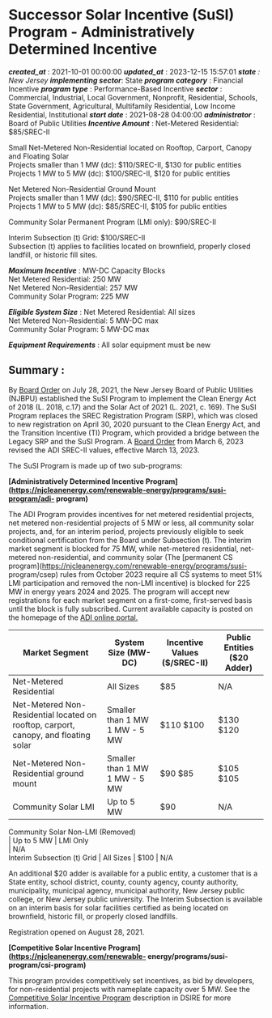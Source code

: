 # Successor Solar Incentive (SuSI) Program - Administratively Determined Incentive 
 ***created_at*** : 2021-10-01 00:00:00 
 ***updated_at*** : 2023-12-15 15:57:01 
 ***state** : New Jersey 
 **implementing sector***: State 
 ***program category*** : Financial Incentive 
 ***program type*** : Performance-Based Incentive 
 ***sector*** : Commercial, Industrial, Local Government, Nonprofit, Residential, Schools, State Government, Agricultural, Multifamily Residential, Low Income Residential, Institutional 
 ***start date*** : 2021-08-28 04:00:00 
 ***administrator*** : Board of Public Utilities 
 ***Incentive Amount*** : Net-Metered Residential: $85/SREC-II  
  
Small Net-Metered Non-Residential located on Rooftop, Carport, Canopy and
Floating Solar  
Projects smaller than 1 MW (dc): $110/SREC-II, $130 for public entities  
Projects 1 MW to 5 MW (dc): $100/SREC-II, $120 for public entities  
  
Net Metered Non-Residential Ground Mount  
Projects smaller than 1 MW (dc): $90/SREC-II, $110 for public entities  
Projects 1 MW to 5 MW (dc): $85/SREC-II, $105 for public entities  
  
Community Solar Permanent Program (LMI only): $90/SREC-II  
  
  
Interim Subsection (t) Grid: $100/SREC-II  
Subsection (t) applies to facilities located on brownfield, properly closed
landfill, or historic fill sites.

 
 ***Maximum Incentive*** : MW-DC Capacity Blocks  
Net Metered Residential: 250 MW  
Net Metered Non-Residential: 257 MW  
Community Solar Program: 225 MW

 
 ***Eligible System Size*** : Net Metered Residential: All sizes  
Net Metered Non-Residential: 5 MW-DC max  
Community Solar Program: 5 MW-DC max

 
 ***Equipment Requirements*** : All solar equipment must be new

 
 ## Summary : 
 By [Board
Order](https://www.njcleanenergy.com/files/file/TI%20Program/FY22/8A%20ORDER%20Successor%20Solar%20Incentive.pdf)
on July 28, 2021, the New Jersey Board of Public Utilities (NJBPU) established
the SuSI Program to implement the Clean Energy Act of 2018 (L. 2018, c.17) and
the Solar Act of 2021 (L. 2021, c. 169). The SuSI Program replaces the SREC
Registration Program (SRP), which was closed to new registration on April 30,
2020 pursuant to the Clean Energy Act, and the Transition Incentive (TI)
Program, which provided a bridge between the Legacy SRP and the SuSI Program.
A [Board Order](https://nj.gov/bpu/agenda/2023calendar/approved/20230308.html)
from March 6, 2023 revised the ADI SREC-II values, effective March 13, 2023.  

The SuSI Program is made up of two sub-programs:

**[Administratively Determined Incentive
Program](https://njcleanenergy.com/renewable-energy/programs/susi-program/adi-
program)**

The ADI Program provides incentives for net metered residential projects, net
metered non-residential projects of 5 MW or less, all community solar
projects, and, for an interim period, projects previously eligible to seek
conditional certification from the Board under Subsection (t). The interim
market segment is blocked for 75 MW, while net-metered residential, net-
metered non-residential, and community solar (The [permanent CS
program](https://njcleanenergy.com/renewable-energy/programs/susi-
program/csep) rules from October 2023 require all CS systems to meet 51% LMI
participation and removed the non-LMI incentive) is blocked for 225 MW in
energy years 2024 and 2025. The program will accept new registrations for each
market segment on a first-come, first-served basis until the block is fully
subscribed. Current available capacity is posted on the homepage of the [ADI
online portal.](https://njadi.programprocessing.com/)

**Market Segment** | **System Size (MW-DC)** | **Incentive Values ($/SREC-II)** | **Public Entities ($20 Adder)**  
---|---|---|---  
Net-Metered Residential | All Sizes | $85 | N/A  
Net-Metered Non-Residential located on rooftop, carport, canopy, and floating solar |  Smaller than 1 MW 1 MW - 5 MW |  $110 $100 |  $130 $120  
Net-Metered Non-Residential ground mount |  Smaller than 1 MW 1 MW - 5 MW |  $90 $85 |  $105 $105  
Community Solar LMI | Up to 5 MW | $90 | N/A  
Community Solar Non-LMI (Removed)  
| Up to 5 MW | LMI Only  
| N/A  
Interim Subsection (t) Grid | All Sizes | $100 | N/A  
  
An additional $20 adder is available for a public entity, a customer that is a
State entity, school district, county, county agency, county authority,
municipality, municipal agency, municipal authority, New Jersey public
college, or New Jersey public university. The Interim Subsection is available
on an interim basis for solar facilities certified as being located on
brownfield, historic fill, or properly closed landfills.

Registration opened on August 28, 2021.  

**[Competitive Solar Incentive Program](https://njcleanenergy.com/renewable-
energy/programs/susi-program/csi-program)**

This program provides competitively set incentives, as bid by developers, for
non-residential projects with nameplate capacity over 5 MW. See the
[Competitive Solar Incentive
Program](https://programs.dsireusa.org/system/program/detail/22480/)
description in DSIRE for more information.

 
 